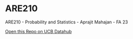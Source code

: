 # ARE210
ARE210 - Probability and Statistics - Aprajit Mahajan - FA 23

[Open this Repo on UCB Datahub](https://datahub.berkeley.edu/hub/user-redirect/git-pull?repo=https%3A%2F%2Fgithub.com%2Fds-modules%2FARE210&urlpath=tree%2FARE210%2F)
